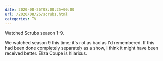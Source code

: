 ```yaml
---
date: 2020-08-26T08:00:25+00:00
url: /2020/08/26/scrubs.html
categories: TV
---
```

Watched Scrubs season 1-9.

We watched season 9 this time; it's not as bad as I'd remembered. If this had been done completely separately as a show, I think it might have been received better. Eliza Coupe is hilarious.



